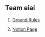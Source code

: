 ## Team eiai

1. <a href="https://github.com/ei-ai/eiai/blob/main/GroundRules.md">Ground Rules</a>

2. <a href="[https://github.com/ei-ai/eiai/blob/main/GroundRules.md](https://www.notion.so/Home-07f1625c85204c2fafeafad2ec21451f)">Notion Page</a>


<!--

**Here are some ideas to get you started:**

🙋‍♀️ A short introduction - what is your organization all about?
🌈 Contribution guidelines - how can the community get involved?
👩‍💻 Useful resources - where can the community find your docs? Is there anything else the community should know?
🍿 Fun facts - what does your team eat for breakfast?
🧙 Remember, you can do mighty things with the power of [Markdown](https://docs.github.com/github/writing-on-github/getting-started-with-writing-and-formatting-on-github/basic-writing-and-formatting-syntax)
-->
